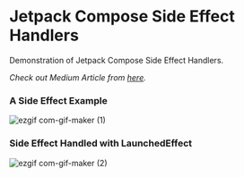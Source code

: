 # Jetpack Compose Side Effect Handlers

Demonstration of Jetpack Compose Side Effect Handlers.

_Check out Medium Article from [here](https://medium.com/huawei-developers/side-effects-in-jetpack-compose-61fb26fe872f)._


### A Side Effect Example
![ezgif com-gif-maker (1)](https://user-images.githubusercontent.com/21693899/177344438-e9628c20-ec9a-4049-916d-0d43199c206c.gif)


### Side Effect Handled with LaunchedEffect
![ezgif com-gif-maker (2)](https://user-images.githubusercontent.com/21693899/177344658-0defcaec-1b96-4b2c-b499-3e1c50c72bb7.gif)


